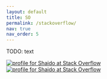 ```yaml
---
layout: default
title: SO
permalink: /stackoverflow/
nav: true
nav_order: 5
---
```


TODO: text

<div class="repositories d-flex flex-wrap flex-md-row flex-column justify-content-between align-items-center">
  <div class="so-flair p-2 text-center">
    <a href="https://stackoverflow.com/users/7579547/shaido">
      <img
        class="flair-img-light w-100"
        alt="profile for Shaido at Stack Overflow"
        src="https://stackoverflow.com/users/flair/7579547.png"
      >
      <img
        class="flair-img-dark w-100"
        alt="profile for Shaido at Stack Overflow"
        src="https://stackoverflow.com/users/flair/7579547.png?theme=dark"
      >
    </a>
  </div>
</div>
